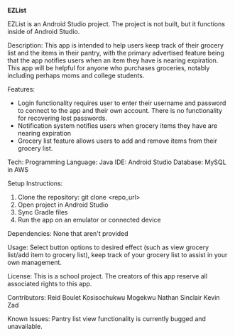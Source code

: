 **EZList**

EZList is an Android Studio project. The project is not built, but it functions inside of Android Studio.

Description:
  This app is intended to help users keep track of their grocery list and the items in their pantry, 
    with the primary advertised feature being that the app notifies users when an item they have is nearing expiration.
    This app will be helpful for anyone who purchases groceries, notably including perhaps moms and college students.

Features:
  - Login functionality requires user to enter their username and password to connect to the app and their own account. There is no functionality for recovering lost passwords.
  - Notification system notifies users when grocery items they have are nearing expiration
  - Grocery list feature allows users to add and remove items from their grocery list.

Tech:
  Programming Language: Java
  IDE: Android Studio
  Database: MySQL in AWS

Setup Instructions:
  1. Clone the repository: git clone <repo_url>
  2. Open project in Android Studio
  3. Sync Gradle files
  4. Run the app on an emulator or connected device

Dependencies:
  None that aren't provided

Usage:
  Select button options to desired effect (such as view grocery list/add item to grocery list), keep track of your grocery list to assist in your own management.

License:
  This is a school project. The creators of this app reserve all associated rights to this app.

Contributors:
  Reid Boulet
  Kosisochukwu Mogekwu
  Nathan Sinclair
  Kevin Zad

Known Issues:
  Pantry list view functionality is currently bugged and unavailable.
